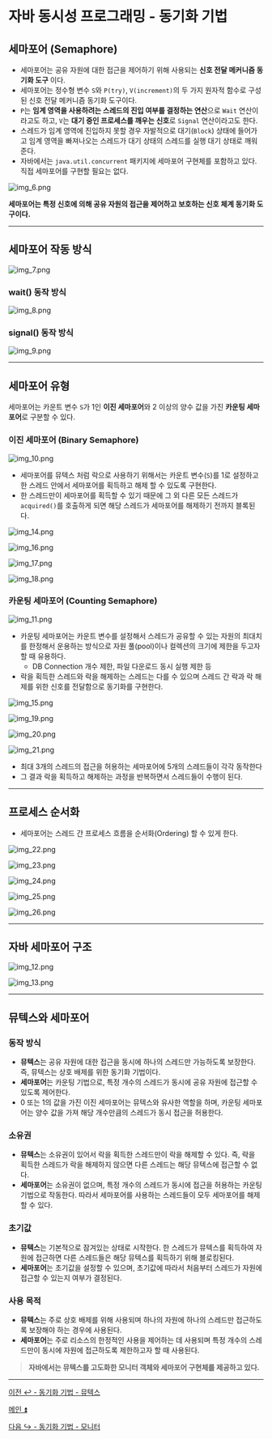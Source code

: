 # 자바 동시성 프로그래밍 - 동기화 기법

## 세마포어 (Semaphore)

- 세마포어는 공유 자원에 대한 접근을 제어하기 위해 사용되는 **신호 전달 메커니즘 동기화 도구** 이다.
- 세마포어는 정수형 변수 `S`와 `P(try)`, `V(increment)`의 두 가지 원자적 함수로 구성된 신호 전달 메커니즘 동기화 도구이다.
- `P`는 **임계 영역을 사용하려는 스레드의 진입 여부를 결정하는 연산**으로 `Wait` 연산이라고도 하고, `V`는 **대기 중인 프로세스를 깨우는 신호**로 `Signal` 연산이라고도 한다.
- 스레드가 임계 영역에 진입하지 못할 경우 자발적으로 대기(`Block`) 상태에 들어가고 임계 영역을 빠져나오는 스레드가 대기 상태의 스레드를 실행 대기 상태로 깨워준다.
- 자바에서는 `java.util.concurrent` 패키지에 세마포어 구현체를 포함하고 있다. 직접 세마포어를 구현할 필요는 없다.

![img_6.png](image/img_6.png)

**세마포어는 특정 신호에 의해 공유 자원의 접근을 제어하고 보호하는 신호 체계 동기화 도구이다.**

---

## 세마포어 작동 방식

![img_7.png](image/img_7.png)

### wait() 동작 방식

![img_8.png](image/img_8.png)

### signal() 동작 방식

![img_9.png](image/img_9.png)

---

## 세마포어 유형

세마포어는 카운트 변수 `S`가 1인 **이진 세마포어**와 2 이상의 양수 값을 가진 **카운팅 세마포어**로 구분할 수 있다.

### 이진 세마포어 (Binary Semaphore)

![img_10.png](image/img_10.png)

- 세마포어를 뮤텍스 처럼 락으로 사용하기 위해서는 카운트 변수(`S`)를 1로 설정하고 한 스레드 안에서 세마포어를 획득하고 해제 할 수 있도록 구현한다.
- 한 스레드만이 세마포어를 획득할 수 있기 때문에 그 외 다른 모든 스레드가 `acquired()`를 호출하게 되면 해당 스레드가 세마포어를 해제하기 전까지 블록된다.

![img_14.png](image/img_14.png)

![img_16.png](image/img_16.png)

![img_17.png](image/img_17.png)

![img_18.png](image/img_18.png)

### 카운팅 세마포어 (Counting Semaphore)

![img_11.png](image/img_11.png)

- 카운팅 세마포어는 카운트 변수를 설정해서 스레드가 공유할 수 있는 자원의 최대치를 한정해서 운용하는 방식으로 자원 풀(pool)이나 컬렉션의 크기에 제한을 두고자 할 때 유용하다.
  - DB Connection 개수 제한, 파일 다운로드 동시 실행 제한 등
- 락을 획득한 스레드와 락을 해제하는 스레드는 다를 수 있으며 스레드 간 락과 락 해제를 위한 신호를 전달함으로 동기화를 구현한다.

![img_15.png](image/img_15.png)

![img_19.png](image/img_19.png)

![img_20.png](image/img_20.png)

![img_21.png](image/img_21.png)

- 최대 3개의 스레드의 접근을 허용하는 세마포어에 5개의 스레드들이 각각 동작한다
- 그 결과 락을 획득하고 해제하는 과정을 반복하면서 스레드들이 수행이 된다.

---

## 프로세스 순서화

- 세마포어는 스레드 간 프로세스 흐름을 순서화(Ordering) 할 수 있게 한다.

![img_22.png](image/img_22.png)

![img_23.png](image/img_23.png)

![img_24.png](image/img_24.png)

![img_25.png](image/img_25.png)

![img_26.png](image/img_26.png)

---

## 자바 세마포어 구조

![img_12.png](image/img_12.png)

![img_13.png](image/img_13.png)

---

## 뮤텍스와 세마포어

### 동작 방식

- **뮤텍스**는 공유 자원에 대한 접근을 동시에 하나의 스레드만 가능하도록 보장한다. 즉, 뮤텍스는 상호 배제를 위한 동기화 기법이다.
- **세마포어**는 카운팅 기법으로, 특정 개수의 스레드가 동시에 공유 자원에 접근할 수 있도록 제어한다.
- 0 또는 1의 값을 가진 이진 세마포어는 뮤텍스와 유사한 역할을 하며, 카운팅 세마포어는 양수 값을 가져 해당 개수만큼의 스레드가 동시 접근을 허용한다.

### 소유권

- **뮤텍스**는 소유권이 있어서 락을 획득한 스레드만이 락을 해제할 수 있다. 즉, 락을 획득한 스레드가 락을 해제하지 않으면 다른 스레드는 해당 뮤텍스에 접근할 수 없다.
- **세마포어**는 소유권이 없으며, 특정 개수의 스레드가 동시에 접근을 허용하는 카운팅 기법으로 작동한다. 따라서 세마포어를 사용하는 스레드들이 모두 세마포어를 해제할 수 있다.

### 초기값

- **뮤텍스**는 기본적으로 잠겨있는 상태로 시작한다. 한 스레드가 뮤텍스를 획득하여 자원에 접근하면 다른 스레드들은 해당 뮤텍스를 획득하기 위해 블로킹된다.
- **세마포어**는 초기값을 설정할 수 있으며, 초기값에 따라서 처음부터 스레드가 자원에 접근할 수 있는지 여부가 결정된다.

### 사용 목적

- **뮤텍스**는 주로 상호 배제를 위해 사용되며 하나의 자원에 하나의 스레드만 접근하도록 보장해야 하는 경우에 사용된다.
- **세마포어**는 주로 리소스의 한정적인 사용을 제어하는 데 사용되며 특정 개수의 스레드만이 동시에 자원에 접근하도록 제한하고자 할 때 사용된다.

> **자바에서는 뮤텍스를 고도화한 모니터 객체와 세마포어 구현체를 제공하고 있다.**

---

[이전 ↩️ - 동기화 기법 - 뮤텍스](https://github.com/genesis12345678/TIL/blob/main/Java/reactive/synchronization/%EA%B8%B0%EB%B2%95/Mutex.md)

[메인 ⏫](https://github.com/genesis12345678/TIL/blob/main/Java/reactive/Main.md)

[다음 ↪️ - 동기화 기법 - 모니터](https://github.com/genesis12345678/TIL/blob/main/Java/reactive/synchronization/%EA%B8%B0%EB%B2%95/Monitor.md)